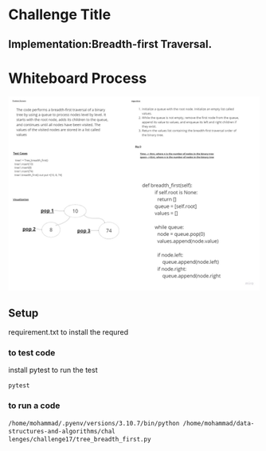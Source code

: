 # Challenge Title
##  Implementation:Breadth-first Traversal.
# Whiteboard Process
![](../../challenges/image/chall17.jpg)
## Setup
requirement.txt to install the requred


### to test code 
install pytest to run the test
 ```
 pytest
 ```
 ### to run a code 
 ```
/home/mohammad/.pyenv/versions/3.10.7/bin/python /home/mohammad/data-structures-and-algorithms/chal
lenges/challenge17/tree_breadth_first.py
 ```